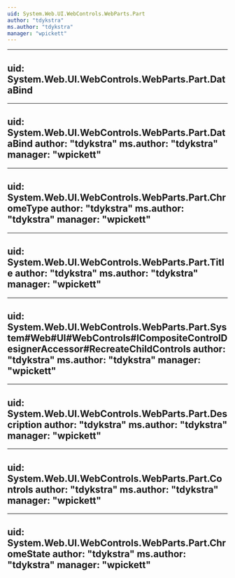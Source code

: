 ```yaml
---
uid: System.Web.UI.WebControls.WebParts.Part
author: "tdykstra"
ms.author: "tdykstra"
manager: "wpickett"
---
```


---
uid: System.Web.UI.WebControls.WebParts.Part.DataBind
---

---
uid: System.Web.UI.WebControls.WebParts.Part.DataBind
author: "tdykstra"
ms.author: "tdykstra"
manager: "wpickett"
---

---
uid: System.Web.UI.WebControls.WebParts.Part.ChromeType
author: "tdykstra"
ms.author: "tdykstra"
manager: "wpickett"
---

---
uid: System.Web.UI.WebControls.WebParts.Part.Title
author: "tdykstra"
ms.author: "tdykstra"
manager: "wpickett"
---

---
uid: System.Web.UI.WebControls.WebParts.Part.System#Web#UI#WebControls#ICompositeControlDesignerAccessor#RecreateChildControls
author: "tdykstra"
ms.author: "tdykstra"
manager: "wpickett"
---

---
uid: System.Web.UI.WebControls.WebParts.Part.Description
author: "tdykstra"
ms.author: "tdykstra"
manager: "wpickett"
---

---
uid: System.Web.UI.WebControls.WebParts.Part.Controls
author: "tdykstra"
ms.author: "tdykstra"
manager: "wpickett"
---

---
uid: System.Web.UI.WebControls.WebParts.Part.ChromeState
author: "tdykstra"
ms.author: "tdykstra"
manager: "wpickett"
---
